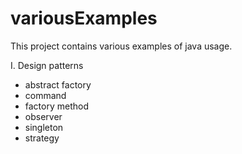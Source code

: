 # variousExamples
This project contains various examples of java usage. 

I. Design patterns
  - abstract factory
  - command
  - factory method
  - observer
  - singleton
  - strategy
